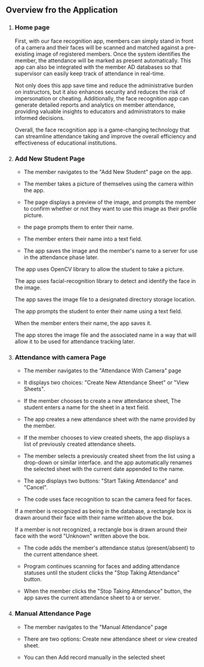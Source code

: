 ## Overview fro the Application

1. ### Home page 

    First, with our face recognition app, members can simply stand in front of a camera and their faces will be scanned and matched against a pre-existing image of registered members. Once the system identifies the member, the attendance will be marked as present automatically. This app can also be integrated with the member AD databases so that supervisor can easily keep track of attendance in real-time. 

    Not only does this app save time and reduce the administrative burden on instructors, but it also enhances security and reduces the risk of impersonation or cheating. Additionally, the face recognition app can generate detailed reports and analytics on member attendance, providing valuable insights to educators and administrators to make informed decisions. 

    Overall, the face recognition app is a game-changing technology that can streamline attendance taking and improve the overall efficiency and effectiveness of educational institutions. 
    
2. ### Add New Student Page 

    - The member navigates to the "Add New Student" page on the app. 

    - The member takes a picture of themselves using the camera within the app. 

    - The page displays a preview of the image, and prompts the member to confirm whether or not they want to use this image as their profile picture. 

    - the page prompts them to enter their name. 

    - The member enters their name into a text field. 

    - The app saves the image and the member's name to a server for use in the attendance phase later.

    The app uses OpenCV library to allow the student to take a picture. 

    The app uses facial-recognition library to detect and identify the face in the image. 

    The app saves the image file to a designated directory storage location. 

    The app prompts the student to enter their name using a text field. 

    When the member enters their name, the app saves it. 

    The app stores the image file and the associated name in a way that will allow it to be used for attendance tracking later. 
    
3. ### Attendance with camera Page 

    - The member navigates to the "Attendance With Camera" page  

    - It displays two choices: "Create New Attendance Sheet" or "View Sheets". 

    - If the member chooses to create a new attendance sheet, The student enters a name for the sheet in a text field. 

    - The app creates a new attendance sheet with the name provided by the member. 

    - If the member chooses to view created sheets, the app displays a list of previously created attendance sheets. 

    - The member selects a previously created sheet from the list using a drop-down or similar interface. and the app automatically renames the selected sheet with the current date appended to the name. 

    - The app displays two buttons: "Start Taking Attendance" and "Cancel". 

    - The code uses face recognition to scan the camera feed for faces. 

    If a member is recognized as being in the database, a rectangle box is drawn around their face with their name written above the box. 

    If a member is not recognized, a rectangle box is drawn around their face with the word "Unknown" written above the box. 

    - The code adds the member's attendance status (present/absent) to the current attendance sheet. 

    - Program continues scanning for faces and adding attendance statuses until the student clicks the "Stop Taking Attendance" button. 

    - When the member clicks the "Stop Taking Attendance" button, the app saves the current attendance sheet to a or server.

4. ### Manual Attendance Page 

    - The member navigates to the "Manual Attendance" page  

    - There are two options: Create new attendance sheet or view created sheet. 

    - You can then Add record manually in the selected sheet 


